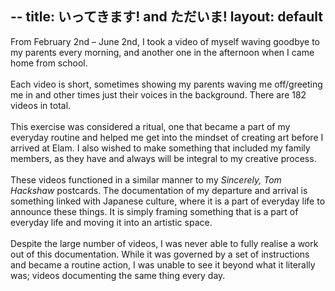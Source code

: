 --
title: いってきます! and ただいま!
layout: default
--

From February 2nd – June 2nd, I took a video of myself waving goodbye to my parents every morning, and another one in the afternoon when I came home from school. 
<br><br>
Each video is short, sometimes showing my parents waving me off/greeting me in and other times just their voices in the background. There are 182 videos in total.
<br><br>
This exercise was considered a ritual, one that became a part of my everyday routine and helped me get into the mindset of creating art before I arrived at Elam. I also wished to make something that included my family members, as they have and always will be integral to my creative process.
<br><br>
These videos functioned in a similar manner to my _Sincerely, Tom Hackshaw_ postcards. The documentation of my departure and arrival is something linked with Japanese culture, where it is a part of everyday life to announce these things. It is simply framing something that is a part of everyday life and moving it into an artistic space.
<br><br>
Despite the large number of videos, I was never able to fully realise a work out of this documentation. While it was governed by a set of instructions and became a routine action, I was unable to see it beyond what it literally was; videos documenting the same thing every day.

